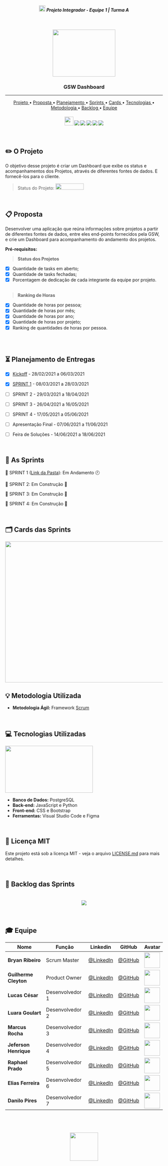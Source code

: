  <h5 align="center"> <img src = "https://raw.githubusercontent.com/Time-1-ADS/ProjetoGSW/main/Imagens%20Geral/Fatec_logo.png" width="20" height="20" /> Projeto Integrador - Equipe 1 | Turma A </h5>

<br>

<p align="center">
      <img src="https://raw.githubusercontent.com/Time-1-ADS/ProjetoGSW/main/Imagens%20Geral/dashboard_logo.png" width="200" height="150">
      <h3 align="center"> GSW Dashboard </h3>
<p align="center">

<hr>

<p align="center">
  <a href ="#pencil2-o-projeto"> Projeto </a>  • 
  <a href ="#clipboard-proposta"> Proposta </a>  • 
  <a href ="#hourglass_flowing_sand-planejamento-de-entregas"> Planejamento </a>  • 
  <a href ="#date-as-sprints"> Sprints </a>  • 
  <a href ="#card_index_dividers-cards-das-sprints"> Cards </a>  •
  <a href ="#computer-tecnologias-utilizadas"> Tecnologias </a>  • 
  <a href ="#bulb-metodologia-utilizada"> Metodologia </a>  • 
  <a href ="#dart-backlog-das-sprints"> Backlog </a>  •
  <a href ="#mortar_board-equipe"> Equipe </a> 
</p>

<h4 align="center"> 
 <img height="28px" src = "https://camo.githubusercontent.com/7998890254268d8ed476c9f66d3fa59d21dd354d2090036083c82af4cda2a0eb/68747470733a2f2f666f7274686562616467652e636f6d2f696d616765732f6261646765732f6275696c742d776974682d6c6f76652e737667" />
 <img src = "https://camo.githubusercontent.com/e8ba07fa7cc79831afca90c574b74f1eefd0bf76af4e498cb0674330a1634e2a/68747470733a2f2f696d672e736869656c64732e696f2f62616467652f4353532d3233393132303f267374796c653d666f722d7468652d6261646765266c6f676f3d63737333266c6f676f436f6c6f723d7768697465"/>
 <img src = "https://camo.githubusercontent.com/281c069a2703e948b536500b9fd808cb4fb2496b3b66741db4013a2c89e91986/68747470733a2f2f696d672e736869656c64732e696f2f62616467652f506f737467726553514c2d3331363139323f7374796c653d666f722d7468652d6261646765266c6f676f3d706f737467726573716c266c6f676f436f6c6f723d7768697465"/>
 <img src = "https://camo.githubusercontent.com/d63d473e728e20a286d22bb2226a7bf45a2b9ac6c72c59c0e61e9730bfe4168c/68747470733a2f2f696d672e736869656c64732e696f2f62616467652f48544d4c352d4533344632363f7374796c653d666f722d7468652d6261646765266c6f676f3d68746d6c35266c6f676f436f6c6f723d7768697465"/>
 <img src = "https://camo.githubusercontent.com/93c855ae825c1757f3426f05a05f4949d3b786c5b22d0edb53143a9e8f8499f6/68747470733a2f2f696d672e736869656c64732e696f2f62616467652f4a6176615363726970742d3332333333303f7374796c653d666f722d7468652d6261646765266c6f676f3d6a617661736372697074266c6f676f436f6c6f723d463744463145"/>
<img src =
"https://camo.githubusercontent.com/94be0a2e5be142925615e5821d97137a930d08fc154962ce43860f1957e6661e/68747470733a2f2f696d672e736869656c64732e696f2f62616467652f507974686f6e2d3337373641423f7374796c653d666f722d7468652d6261646765266c6f676f3d707974686f6e266c6f676f436f6c6f723d7768697465" />
</h4>


<br>

## :pencil2: O Projeto
O objetivo desse projeto é criar um Dashboard que exibe os status e acompanhamentos dos Projetos, através de diferentes fontes de dados. E fornecê-los para o cliente.

> Status do Projeto: <img src = "https://raw.githubusercontent.com/Time-1-ADS/ProjetoGSW/main/Imagens%20Geral/andamento_inicial.png" width="90" height="20" />

<br>

## :clipboard: Proposta
Desenvolver uma aplicação que reúna informações sobre projetos a partir de diferentes fontes de dados, entre eles end-points fornecidos pela GSW, e crie um Dashboard para acompanhamento do andamento dos projetos.

**Pré-requisitos:**

 > **Status dos Projetos**

 - [x]  Quantidade de tasks em aberto;
 - [x]  Quantidade de tasks fechadas;
 - [x]  Porcentagem de dedicação de cada integrante da equipe por projeto.<br><br>

 > **Ranking de Horas**

 - [x]  Quantidade de horas por pessoa;
 - [x]  Quantidade de horas por mês;
 - [x]  Quantidade de horas por ano;
 - [x]  Quantidade de horas por projeto;
 - [x]  Ranking de quantidades de horas por pessoa.<br><br>

<br>

## :hourglass_flowing_sand: Planejamento de Entregas

- [x] [Kickoff](https://github.com/Time-1-ADS/ProjetoGSW/blob/main/SPRINT_1/Apresenta%C3%A7%C3%A3o%20Kickoff.pdf) - 28/02/2021 a 06/03/2021

- [x] [SPRINT 1](https://github.com/Time-1-ADS/ProjetoGSW/tree/main/SPRINT_1) - 08/03/2021 a 28/03/2021

- [ ] SPRINT 2 - 29/03/2021 a 18/04/2021

- [ ] SPRINT 3 - 26/04/2021 a 16/05/2021

- [ ] SPRINT 4 - 17/05/2021 a 05/06/2021

- [ ] Apresentação Final - 07/06/2021 a 11/06/2021

- [ ] Feira de Soluções - 14/06/2021 a 18/06/2021

<br>

## :date: As Sprints

🔖 SPRINT 1 ([Link da Pasta](https://github.com/Time-1-ADS/ProjetoGSW/tree/main/SPRINT_1)):  Em Andamento 🕗 

🔖 SPRINT 2: Em Construção 🚧

🔖 SPRINT 3: Em Construção 🚧

🔖 SPRINT 4: Em Construção 🚧

<br>

## :card_index_dividers: Cards das Sprints
<img src="/Imagens Geral/cardsprincipal.png" width="1500" height="450">

<br>

## :bulb: Metodologia Utilizada

* **Metodologia Ágil:** Framework [Scrum](https://www.desenvolvimentoagil.com.br/scrum/)

<br>

## :computer: Tecnologias Utilizadas

<img src = "/Imagens Geral/linguagens.png" width="280" height="150">

* **Banco de Dados:** PostgreSQL
* **Back-end:** JavaScript e Python
* **Front-end:** CSS e Bootstrap
* **Ferramentas:** Visual Studio Code e Figma

<br>

## :page_facing_up: Licença MIT

Este projeto está sob a licença MIT - veja o arquivo [LICENSE.md](https://github.com/Time-1-ADS/ProjetoGSW/blob/main/LICENSE.md) para mais detalhes.

<br>

## :dart: Backlog das Sprints

<h1 align="center"> <img src = "/Imagens Geral/sprint_backlog1.png" /></h1>

<br>

## :mortar_board: Equipe 

|Nome|Função|Linkedin|GitHub|Avatar|
| -------- |-------- |-------- |-------- |-------- |
|**Bryan Ribeiro**|Scrum Master|[@LinkedIn](https://www.linkedin.com/in/bryanrribeiro/)|[@GitHub](https://github.com/BryanRibeiro)|<img src = "https://media-exp1.licdn.com/dms/image/C4E03AQEqjHK3s2KQ9g/profile-displayphoto-shrink_200_200/0/1614391630089?e=1620864000&v=beta&t=dM50-KDaKcs51Ldgo0A1kRrRwxM378nGqnGsgJA82qU" height="50"/>|
|**Guilherme Cleyton**|Product Owner| [@LinkedIn]()|[@GitHub](https://github.com/gui863)|<img src = "https://cdn.pixabay.com/photo/2016/08/08/09/17/avatar-1577909_1280.png" width="50" height="50"/>|
|**Lucas César**|Desenvolvedor 1| [@LinkedIn](https://www.linkedin.com/in/lucas-cesar-2020k/)|[@GitHub](https://github.com/LucasACES)|<img src = "https://avatars.githubusercontent.com/u/66032756?s=400&u=031b12f3adce22b79bad8791b1a30a7ead840cea&v=4" width="50" height="50"/>|
|**Luara Goulart**|Desenvolvedor 2| [@LinkedIn](https://www.linkedin.com/in/luaraclgoulart/)|[@GitHub](https://github.com/LuaraGoulart)|<img src = "https://avatars.githubusercontent.com/u/51928650?s=460&u=6629ccbd0602b4bf0ba65ba86b4e19781ac268cd&v=4" width="50" height="50"/>|
|**Marcus Rocha**|Desenvolvedor 3| [@LinkedIn](https://www.linkedin.com/in/marcus-vin%C3%ADcius-augusto-rocha-568bb8192/)|[@GitHub](https://github.com/mvarocha)|<img src = "https://avatars.githubusercontent.com/u/71012953?s=460&u=28b8bad2bb28aefe147fe3ba39de5af03ed62e43&v=4" width="50" height="50"/>|
|**Jeferson Henrique**|Desenvolvedor 4| [@LinkedIn](https://www.linkedin.com/in/jeferson-silva-249884149/)|[@GitHub](https://github.com/JefersonHenrique)|<img src = "https://avatars.githubusercontent.com/u/71130553?s=460&u=3f2eb7fb8915bfb53bf3393d2af1cec1139dc770&v=4" width="50" height="50"/>|
|**Raphael Prado**|Desenvolvedor 5| [@LinkedIn](https://www.linkedin.com/in/raphael-lisboa-7b3597187/)|[@GitHub](https://github.com/raphaelprado)|<img src = "https://avatars.githubusercontent.com/u/71613664?s=460&u=e49bfb545a1e97319b3dd2b42ecc1f56498fd1c2&v=4" width="50" height="50"/>|
|**Elias Ferreira**|Desenvolvedor 6| [@LinkedIn](https://www.linkedin.com/in/elias-ferreira-525ba41b6/)|[@GitHub](https://github.com/elias31072002)|<img src = "https://cdn.pixabay.com/photo/2016/08/08/09/17/avatar-1577909_1280.png" width="50" height="50"/>|
|**Danilo Pires**|Desenvolvedor 7| [@LinkedIn]()|[@GitHub](https://github.com/Danilo2010)|<img src = "https://raw.githubusercontent.com/Time-1-ADS/ProjetoGSW/main/Imagens%20Geral/fotodanilo.jpeg" width="50" height="50"/>|

<br>

 <h1 align="center"> <img src = "https://raw.githubusercontent.com/Grupo-1-2020-PI-FATEC-ADS/SOS-EDUCA/master/Imagens%20Geral/logo%20fatec.png" height="90" /></h1>
